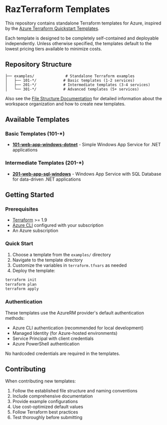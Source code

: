 # RazTerraform Templates

This repository contains standalone Terraform templates for Azure, inspired by the [Azure Terraform Quickstart Templates](https://aka.ms/terraformquickstart).

Each template is designed to be completely self-contained and deployable independently. Unless otherwise specified, the templates default to the lowest pricing tiers available to minimize costs.

## Repository Structure

```text
├── examples/              # Standalone Terraform examples
│   ├── 101-*/            # Basic templates (1-2 services)
│   ├── 201-*/            # Intermediate templates (3-4 services)
│   └── 301-*/            # Advanced templates (5+ services)
```

Also see the [File Structure Documentation](docs/file_structure.md) for detailed information about the workspace organization and how to create new templates.

## Available Templates

### Basic Templates (101-*)

- **[101-web-app-windows-dotnet](examples/101-web-app-windows-dotnet/)** - Simple Windows App Service for .NET applications

### Intermediate Templates (201-*)

- **[201-web-app-sql-windows](examples/201-web-app-sql-windows/)** - Windows App Service with SQL Database for data-driven .NET applications

## Getting Started

### Prerequisites

- [Terraform](https://www.terraform.io/downloads.html) >= 1.9
- [Azure CLI](https://docs.microsoft.com/en-us/cli/azure/install-azure-cli) configured with your subscription
- An Azure subscription

### Quick Start

1. Choose a template from the `examples/` directory
2. Navigate to the template directory
3. Customize the variables in `terraform.tfvars` as needed
4. Deploy the template:

```bash
terraform init
terraform plan
terraform apply
```

### Authentication

These templates use the AzureRM provider's default authentication methods:

- Azure CLI authentication (recommended for local development)
- Managed Identity (for Azure-hosted environments)
- Service Principal with client credentials
- Azure PowerShell authentication

No hardcoded credentials are required in the templates.

## Contributing

When contributing new templates:

1. Follow the established file structure and naming conventions
2. Include comprehensive documentation
3. Provide example configurations
4. Use cost-optimized default values
5. Follow Terraform best practices
6. Test thoroughly before submitting
